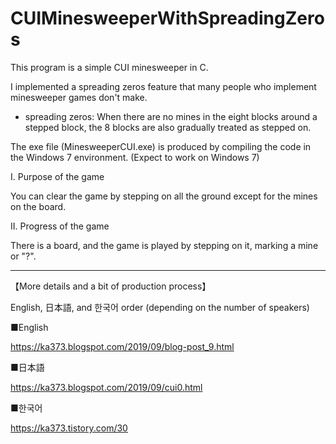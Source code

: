 # CUIMinesweeperWithSpreadingZeros
This program is a simple CUI minesweeper in C.

I implemented a spreading zeros feature that many people who implement minesweeper games don't make.

* spreading zeros: When there are no mines in the eight blocks around a stepped block, the 8 blocks are also gradually treated as stepped on.

The exe file (MinesweeperCUI.exe) is produced by compiling the code in the Windows 7 environment. (Expect to work on Windows 7)


I. Purpose of the game

You can clear the game by stepping on all the ground except for the mines on the board.

II. Progress of the game

There is a board, and the game is played by stepping on it, marking a mine or "?".

__________________________________________
【More details and a bit of production process】

English, 日本語, and 한국어 order (depending on the number of speakers)

■English

https://ka373.blogspot.com/2019/09/blog-post_9.html

■日本語

https://ka373.blogspot.com/2019/09/cui0.html

■한국어

https://ka373.tistory.com/30
